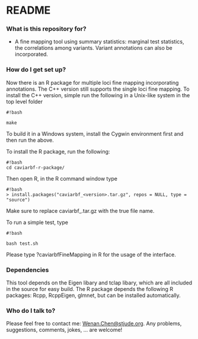# README #

### What is this repository for? ###

* A fine mapping tool using summary statistics: marginal test statistics, the  correlations among variants. Variant annotations can also be incorporated.

### How do I get set up? ###

Now there is an R package for multiple loci fine mapping incorporating annotations. The C++ version still supports the single loci fine mapping. To install the C++ version, simple run the following in a Unix-like system in the top level folder

```
#!bash

make
```
To build it in a Windows system, install the Cygwin environment first and then run the above.

To install the R package, run the following:
```
#!bash
cd caviarbf-r-package/
```
Then open R, in the R command window type
```
#!bash
> install.packages("caviarbf_<version>.tar.gz", repos = NULL, type = "source") 
```
Make sure to replace caviarbf_<version>.tar.gz with the true file name.

To run a simple test, type 

```
#!bash

bash test.sh
```
Please type ?caviarbfFineMapping in R for the usage of the interface.

### Dependencies
This tool depends on the Eigen libary and tclap libary, which are all included in the source for easy build. The R package depends the following R packages: Rcpp, RcppEigen, glmnet, but can be installed automatically.

### Who do I talk to? ###

Please feel free to contact me: Wenan.Chen@stjude.org. Any problems, suggestions, comments, jokes, ... are welcome!